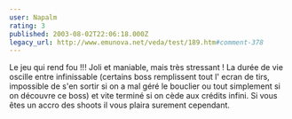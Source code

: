 ```yaml
---
user: Napalm
rating: 3
published: 2003-08-02T22:06:18.000Z
legacy_url: http://www.emunova.net/veda/test/189.htm#comment-378
---
```

Le jeu qui rend fou !!! Joli et maniable, mais très stressant !
La durée de vie oscille entre infinissable (certains boss remplissent tout l' ecran de tirs, impossible de s'en sortir si on a mal géré le bouclier ou tout simplement si on découvre ce boss) et vite terminé si on cède aux crédits infini. 
Si vous êtes un accro des shoots il vous plaira surement cependant.
